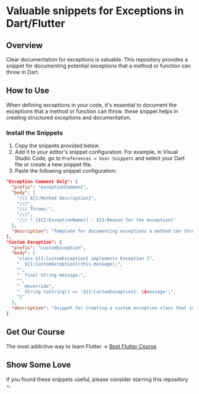 # Valuable snippets for Exceptions in Dart/Flutter

## Overview

Clear documentation for exceptions is valuable. This repository provides a snippet for documenting potential exceptions that a method or function can throw in Dart.

## How to Use

When defining exceptions in your code, it's essential to document the exceptions that a method or function can throw. these snippet helps in creating structured exceptions and documentation.

### Install the Snippets

1. Copy the snippets provided below.
2. Add it to your editor's snippet configuration. For example, in Visual Studio Code, go to `Preferences > User Snippets` and select your Dart file or create a new snippet file.
3. Paste the following snippet configuration:

```json
"Exception Comment Only": {
  "prefix": "exceptionComment",
  "body": [
    "/// ${1:Method description}",
    "///",
    "/// Throws:",
    "///",
    "/// * [${2:ExceptionName}] - ${3:Reason for the exception}"
  ],
  "description": "Template for documenting exceptions a method can throw"
},
"Custom Exception": {
  "prefix": "customException",
  "body": [
    "class ${1:CustomException} implements Exception {",
    "  ${1:CustomException}(this.message);",
    "",
    "  final String message;",
    "",
    "  @override",
    "  String toString() => '${1:CustomException}: \$message';",
    "}"
  ],
  "description": "Snippet for creating a custom exception class that implements Exception."
}
```

## Get Our Course
The most addictive way to learn Flutter -> [Best Flutter Course](https://www.hungrimind.com/learn/flutter)

## Show Some Love
If you found these snippets useful, please consider starring this repository ⭐.
